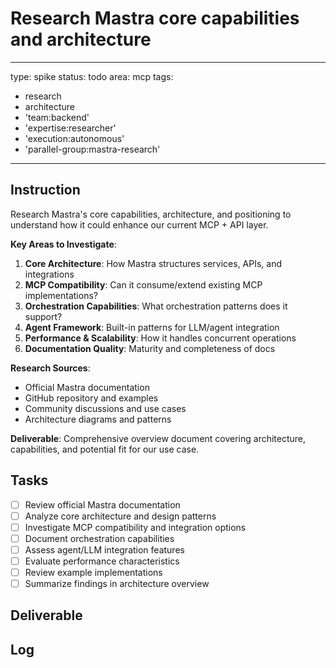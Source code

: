 # Research Mastra core capabilities and architecture

---
type: spike
status: todo
area: mcp
tags:
  - research
  - architecture
  - 'team:backend'
  - 'expertise:researcher'
  - 'execution:autonomous'
  - 'parallel-group:mastra-research'
---


## Instruction
Research Mastra's core capabilities, architecture, and positioning to understand how it could enhance our current MCP + API layer.

**Key Areas to Investigate**:
1. **Core Architecture**: How Mastra structures services, APIs, and integrations
2. **MCP Compatibility**: Can it consume/extend existing MCP implementations?
3. **Orchestration Capabilities**: What orchestration patterns does it support?
4. **Agent Framework**: Built-in patterns for LLM/agent integration
5. **Performance & Scalability**: How it handles concurrent operations
6. **Documentation Quality**: Maturity and completeness of docs

**Research Sources**:
- Official Mastra documentation
- GitHub repository and examples
- Community discussions and use cases
- Architecture diagrams and patterns

**Deliverable**: Comprehensive overview document covering architecture, capabilities, and potential fit for our use case.

## Tasks
- [ ] Review official Mastra documentation
- [ ] Analyze core architecture and design patterns
- [ ] Investigate MCP compatibility and integration options
- [ ] Document orchestration capabilities
- [ ] Assess agent/LLM integration features
- [ ] Evaluate performance characteristics
- [ ] Review example implementations
- [ ] Summarize findings in architecture overview

## Deliverable

## Log
